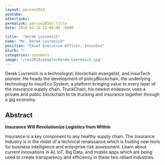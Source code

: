 ```yaml
---
layout: person2018
youtube: 
otherlinks: 
permalink: person2018/:title
date: 2018-02-24 12:00:00 -0600

title:  "Derek Lovrenich"
name: "Mr. Derek Lovrenich"
position: "Chief Executive Officer, InsurEco"
blurb: ""
categories: speakers
image: "/res2018/people/Derek-Lovrenich.jpg"
---
```


Derek Lovrenich is a technologist, blockchain evangelist, and insurTech pioneer. He heads the development of policyBlockchain, the underlying technology to insurEco System, a platform bringing value to every layer of the insurance supply chain. TruckChain, his newest endeavor, uses a private and public blockchain to tie trucking and insurance together through a gig economy.

## Abstract

**Insurance Will Revolutionize Logistics from Within**

Insurance is a key component to any healthy supply chain. The Insurance Industry is in the midst of a technical renaissance which is fruiting new tools for business intelligence and enterprise risk assessment. Learn about current innovations in AI, IoT, Big Data, and mobile apps which are being used to create transparency and efficiency in these two reliant industries.